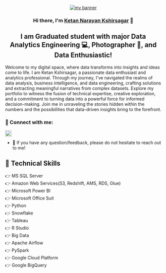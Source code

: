 <p align="center">
  <a href="https://www.yushi.dev/" target="_blank" rel="noreferrer"><img src="https://github.com/ketanksagar/Aboutme/assets/117306864/bee7382f-3f97-4dc8-875b-af88119edb8a" alt="my banner"></a>
</p>

<h3 align="center">
Hi there, I'm <a href="https://www.linkedin.com/in/ketan-ksagar/" target="_blank" rel="noreferrer">Ketan Narayan Kshirsagar</a> 👋
</h3>

<h2 align="center">
I am Graduated student with major Data Analytics Engineering  💻, Photographer 📸, and Data Enthusiastic!
</h2> 

Welcome to my digital space, where data transforms into insights and ideas come to life. I am Ketan Kshirsagar, a passionate data enthusiast and analytics professional. Through my journey, I've navigated the realms of data analysis, business intelligence, and data engineering, crafting solutions and extracting meaningful narratives from complex datasets. Explore my portfolio to witness the fusion of technical expertise, creative exploration, and a commitment to turning data into a powerful force for informed decision-making. Join me in unraveling the stories hidden within the numbers and the possibilities that data-driven insights bring to the forefront.

### 🤝 Connect with me:

<a href="https://www.linkedin.com/in/ketan-ksagar/"><img align="left" src="https://raw.githubusercontent.com/yushi1007/yushi1007/main/images/linkedin.svg" alt="Yu Shi | LinkedIn" width="21px"/></a>
<br>


- 💬 If you have any question/feedback, please do not hesitate to reach out to me!

 

## 💼 Technical Skills
👉 MS SQL Server<br>
👉 Amazon Web Services(S3, Redshift, AMS, RDS, Glue)<br>
👉 Microsoft Power BI<br>
👉 Microsoft Office Suit<br>
👉 Python <br>
👉 Snowflake <br>
👉 Tableau <br>
👉 R Studio<br>
👉 Big Data<br>
👉 Apache Airflow<br>
👉 PySpark<br>
👉 Google Cloud Platform<br>
👉 Google BigQuery<br>
